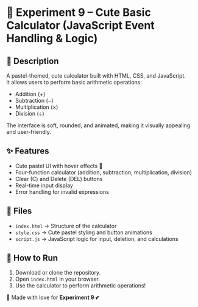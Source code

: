 # 🌸 Experiment 9 – Cute Basic Calculator (JavaScript Event Handling & Logic)

## 💬 Description
A pastel-themed, cute calculator built with HTML, CSS, and JavaScript.  
It allows users to perform basic arithmetic operations:

- Addition (+)  
- Subtraction (−)  
- Multiplication (×)  
- Division (÷)  

The interface is soft, rounded, and animated, making it visually appealing and user-friendly.  

## ✨ Features
- Cute pastel UI with hover effects 🌷  
- Four-function calculator (addition, subtraction, multiplication, division)  
- Clear (C) and Delete (DEL) buttons  
- Real-time input display  
- Error handling for invalid expressions  

## 🧱 Files
- `index.html` → Structure of the calculator  
- `style.css` → Cute pastel styling and button animations  
- `script.js` → JavaScript logic for input, deletion, and calculations  

## 🚀 How to Run
1. Download or clone the repository.  
2. Open `index.html` in your browser.  
3. Use the calculator to perform arithmetic operations!  

💖 Made with love for **Experiment 9** 💕
